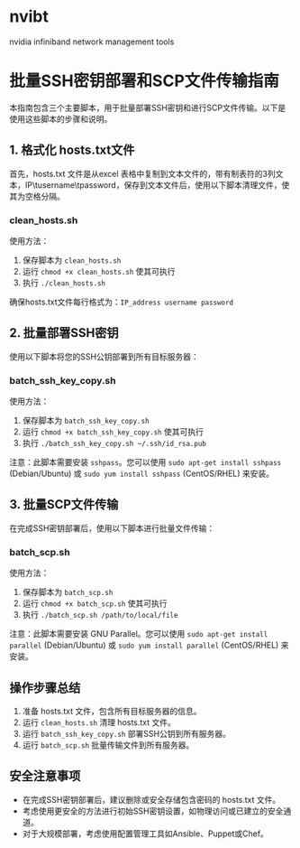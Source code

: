 # nvibt
nvidia infiniband network management tools

# 批量SSH密钥部署和SCP文件传输指南

本指南包含三个主要脚本，用于批量部署SSH密钥和进行SCP文件传输。以下是使用这些脚本的步骤和说明。

## 1. 格式化 hosts.txt文件

首先，hosts.txt 文件是从excel 表格中复制到文本文件的，带有制表符的3列文本，IP\tusername\tpassword，保存到文本文件后，使用以下脚本清理文件，使其为空格分隔。

### clean_hosts.sh

使用方法：

1. 保存脚本为 `clean_hosts.sh`
2. 运行 `chmod +x clean_hosts.sh` 使其可执行
3. 执行 `./clean_hosts.sh`

确保hosts.txt文件每行格式为：`IP_address username password`

## 2. 批量部署SSH密钥

使用以下脚本将您的SSH公钥部署到所有目标服务器：

### batch_ssh_key_copy.sh

使用方法：

1. 保存脚本为 `batch_ssh_key_copy.sh`
2. 运行 `chmod +x batch_ssh_key_copy.sh` 使其可执行
3. 执行 `./batch_ssh_key_copy.sh ~/.ssh/id_rsa.pub`

注意：此脚本需要安装 `sshpass`。您可以使用 `sudo apt-get install sshpass` (Debian/Ubuntu) 或 `sudo yum install sshpass` (CentOS/RHEL) 来安装。

## 3. 批量SCP文件传输

在完成SSH密钥部署后，使用以下脚本进行批量文件传输：

### batch_scp.sh

使用方法：

1. 保存脚本为 `batch_scp.sh`
2. 运行 `chmod +x batch_scp.sh` 使其可执行
3. 执行 `./batch_scp.sh /path/to/local/file`

注意：此脚本需要安装 GNU Parallel。您可以使用 `sudo apt-get install parallel` (Debian/Ubuntu) 或 `sudo yum install parallel` (CentOS/RHEL) 来安装。

## 操作步骤总结

1. 准备 hosts.txt 文件，包含所有目标服务器的信息。
2. 运行 `clean_hosts.sh` 清理 hosts.txt 文件。
3. 运行 `batch_ssh_key_copy.sh` 部署SSH公钥到所有服务器。
4. 运行 `batch_scp.sh` 批量传输文件到所有服务器。

## 安全注意事项

- 在完成SSH密钥部署后，建议删除或安全存储包含密码的 hosts.txt 文件。
- 考虑使用更安全的方法进行初始SSH密钥设置，如物理访问或已建立的安全通道。
- 对于大规模部署，考虑使用配置管理工具如Ansible、Puppet或Chef。
